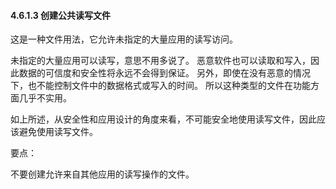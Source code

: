 #### 4.6.1.3 创建公共读写文件

这是一种文件用法，它允许未指定的大量应用的读写访问。 

未指定的大量应用可以读写，意思不用多说了。 恶意软件也可以读取和写入，因此数据的可信度和安全性将永远不会得到保证。 另外，即使在没有恶意的情况下，也不能控制文件中的数据格式或写入的时间。 所以这种类型的文件在功能方面几乎不实用。 

如上所述，从安全性和应用设计的角度来看，不可能安全地使用读写文件，因此应该避免使用读写文件。

要点：

不要创建允许来自其他应用的读写操作的文件。